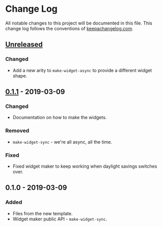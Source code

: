 # Change Log
All notable changes to this project will be documented in this file. This change log follows the conventions of [keepachangelog.com](http://keepachangelog.com/).

## [Unreleased]
### Changed
- Add a new arity to `make-widget-async` to provide a different widget shape.

## [0.1.1] - 2019-03-09
### Changed
- Documentation on how to make the widgets.

### Removed
- `make-widget-sync` - we're all async, all the time.

### Fixed
- Fixed widget maker to keep working when daylight savings switches over.

## 0.1.0 - 2019-03-09
### Added
- Files from the new template.
- Widget maker public API - `make-widget-sync`.

[Unreleased]: https://github.com/your-name/isimple/compare/0.1.1...HEAD
[0.1.1]: https://github.com/your-name/isimple/compare/0.1.0...0.1.1
